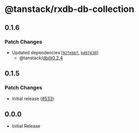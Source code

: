 # @tanstack/rxdb-db-collection

## 0.1.6

### Patch Changes

- Updated dependencies [[`92febbf`](https://github.com/TanStack/db/commit/92febbf1feaa1d46f8cc4d7a4ea0d44cd5f85256), [`b487430`](https://github.com/TanStack/db/commit/b4874308813f95232f3361de539cec104ed55170)]:
  - @tanstack/db@0.2.4

## 0.1.5

### Patch Changes

- Initial release ([#533](https://github.com/TanStack/db/pull/533))

## 0.0.0

- Initial Release
